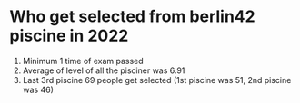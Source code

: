# Who get selected from berlin42 piscine in 2022

1. Minimum 1 time of exam passed
2. Average of level of all the pisciner was 6.91
3. Last 3rd piscine 69 people get selected (1st piscine was 51, 2nd piscine was 46)
